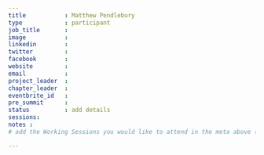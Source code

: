 ```yaml
---
title           : Matthew Pendlebury
type            : participant
job_title       :
image           :
linkedin        :
twitter         :
facebook        :
website         :
email           :
project_leader  :
chapter_leader  :
eventbrite_id   :
pre_summit      :
status          : add details
sessions:
notes :
# add the Working Sessions you would like to attend in the meta above (use the session's title) e.g. sessions (one per line): -Security Playbooks Diagrams -Hackathon Daily Sessions

---
```


<!-- put more details about participant here -->

